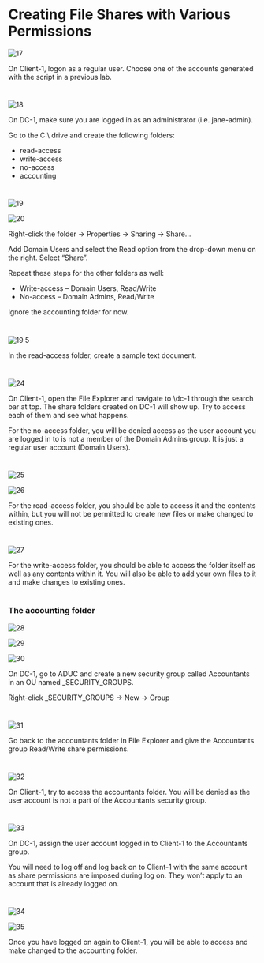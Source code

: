 # Creating File Shares with Various Permissions

![17](https://github.com/melisa-er/Creating-File-Shares-with-Various-Permissions/assets/157723219/6a25f394-0f6c-47ea-bbbc-e6fc8fda8a8b)

On Client-1, logon as a regular user. Choose one of the accounts generated with the script in a previous lab.

#
![18](https://github.com/melisa-er/Creating-File-Shares-with-Various-Permissions/assets/157723219/07df53fa-4bc0-4a1e-8e40-0c92072dfb6b)

On DC-1, make sure you are logged in as an administrator (i.e. jane-admin).

Go to the C:\ drive and create the following folders:
- read-access
- write-access
- no-access
- accounting

#
![19](https://github.com/melisa-er/Creating-File-Shares-with-Various-Permissions/assets/157723219/e04203ad-debf-4795-8b0f-59f3d4aa8492)

![20](https://github.com/melisa-er/Creating-File-Shares-with-Various-Permissions/assets/157723219/d536f762-f672-4c35-9450-22a6b5d3db38)

Right-click the folder → Properties → Sharing → Share... 

Add Domain Users and select the Read option from the drop-down menu on the right. Select “Share”.

Repeat these steps for the other folders as well:
- Write-access – Domain Users, Read/Write
- No-access – Domain Admins, Read/Write

Ignore the accounting folder for now.

#
![19 5](https://github.com/melisa-er/Creating-File-Shares-with-Various-Permissions/assets/157723219/394f6ffc-2f55-4b66-918c-f5e010764faf)

In the read-access folder, create a sample text document.

#
![24](https://github.com/melisa-er/Creating-File-Shares-with-Various-Permissions/assets/157723219/182444ca-5b2b-4188-ba63-5fa0650aa715)

On Client-1, open the File Explorer and navigate to \\dc-1 through the search bar at top. The share folders created on DC-1 will show up. Try to access each of them and see what happens.

For the no-access folder, you will be denied access as the user account you are logged in to is not a member of the Domain Admins group. It is just a regular user account (Domain Users). 

#
![25](https://github.com/melisa-er/Creating-File-Shares-with-Various-Permissions/assets/157723219/a4d8e2b8-467d-4ece-840d-b225f9fc18c2)

![26](https://github.com/melisa-er/Creating-File-Shares-with-Various-Permissions/assets/157723219/3ecea965-3848-4f46-ab57-a1ace2544b63)

For the read-access folder, you should be able to access it and the contents within, but you will not be permitted to create new files or make changed to existing ones.

#
![27](https://github.com/melisa-er/Creating-File-Shares-with-Various-Permissions/assets/157723219/05d8d355-e243-48da-94ad-3499d63e8819)

For the write-access folder, you should be able to access the folder itself as well as any contents within it. You will also be able to add your own files to it and make changes to existing ones.

#
<h3>The accounting folder</h3>

![28](https://github.com/melisa-er/Creating-File-Shares-with-Various-Permissions/assets/157723219/72583385-6163-4b7b-bf42-ddfb08b2b7f7)

![29](https://github.com/melisa-er/Creating-File-Shares-with-Various-Permissions/assets/157723219/78074e28-4cef-43ad-9809-5b1100accae0)

![30](https://github.com/melisa-er/Creating-File-Shares-with-Various-Permissions/assets/157723219/f7fcacd5-8395-4201-8678-7667880998ed)

On DC-1, go to ADUC and create a new security group called Accountants in an OU named _SECURITY_GROUPS.

Right-click _SECURITY_GROUPS → New → Group 

#
![31](https://github.com/melisa-er/Creating-File-Shares-with-Various-Permissions/assets/157723219/1b802721-cf30-4c60-9fba-91ffb86d3079)

Go back to the accountants folder in File Explorer and give the Accountants group Read/Write share permissions.

#
![32](https://github.com/melisa-er/Creating-File-Shares-with-Various-Permissions/assets/157723219/081679b5-83ab-483f-98e0-6879cb227fa6)

On Client-1, try to access the accountants folder. You will be denied as the user account is not a part of the Accountants security group.

#
![33](https://github.com/melisa-er/Creating-File-Shares-with-Various-Permissions/assets/157723219/82729112-4db5-48a2-b863-c8fd0fcdafdf)

On DC-1, assign the user account logged in to Client-1 to the Accountants group.

You will need to log off and log back on to Client-1 with the same account as share permissions are imposed during log on. They won’t apply to an account that is already logged on.

#
![34](https://github.com/melisa-er/Creating-File-Shares-with-Various-Permissions/assets/157723219/0eccc7ed-8a05-428b-b6bc-353d95ac4fd8)

![35](https://github.com/melisa-er/Creating-File-Shares-with-Various-Permissions/assets/157723219/89b72abb-813e-44d0-b05e-d75a30973c1a)

Once you have logged on again to Client-1, you will be able to access and make changed to the accounting folder.

